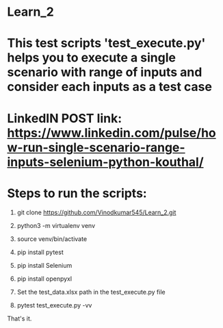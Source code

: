 # Learn_2

# This test scripts 'test_execute.py' helps you to execute a single scenario with range of inputs and consider each inputs as a test case

# LinkedIN POST link: https://www.linkedin.com/pulse/how-run-single-scenario-range-inputs-selenium-python-kouthal/

# Steps to run the scripts:

1. git clone https://github.com/Vinodkumar545/Learn_2.git

2. python3 -m virtualenv venv

3. source venv/bin/activate

4. pip install pytest

5. pip install Selenium

6. pip install openpyxl

7. Set the test_data.xlsx path in the test_execute.py file

8. pytest test_execute.py -vv

That's it. 